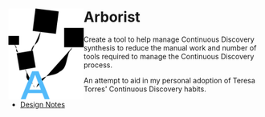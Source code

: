 # Arborist <img src="arborist.png" width="150" align="left">

Create a tool to help manage Continuous Discovery synthesis to reduce the manual work and number of tools required to manage the Continuous Discovery process.

An attempt to aid in my personal adoption of Teresa Torres' Continuous Discovery habits.

* [Design Notes](./docs/design-notes.md)